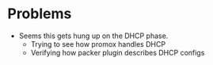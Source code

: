 # Problems
* Seems this gets hung up on the DHCP phase. 
    - Trying to see how promox handles DHCP
    - Verifying how packer plugin describes DHCP configs